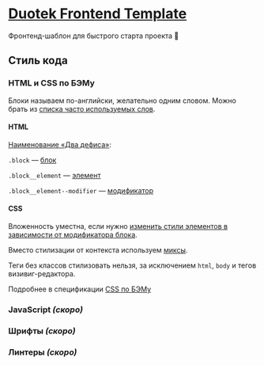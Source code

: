 # [Duotek Frontend Template](//github.com/sashasushko/duotek-frontend)
Фронтенд-шаблон для быстрого старта проекта :rocket:

## Стиль кода
### HTML и CSS по БЭМу
Блоки называем по-английски, желательно одним словом. Можно брать из [списка часто используемых слов](//github.com/yoksel/common-words).

#### HTML
[Наименование «Два дефиса»](https://ru.bem.info/methodology/naming-convention/#Стиль-two-dashes):

`.block` — [блок](//ru.bem.info/methodology/key-concepts/#Блок)

`.block__element` — [элемент](//ru.bem.info/methodology/key-concepts/#Элемент)
 
`.block__element--modifier` — [модификатор](//ru.bem.info/methodology/key-concepts/#Модификатор)

#### CSS
Вложенность уместна, если нужно [изменить стили элементов в зависимости от модификатора блока](//ru.bem.info/methodology/css/#Вложенные-селекторы).

Вместо стилизации от контекста используем [миксы](//ru.bem.info/methodology/css/#Миксы).

Теги без классов стилизовать нельзя, за исключением `html`, `body` и тегов визивиг-редактора.

Подробнее в спецификации [CSS по БЭМу](//ru.bem.info/methodology/css/)

### JavaScript _(скоро)_

### Шрифты _(скоро)_

### Линтеры _(скоро)_